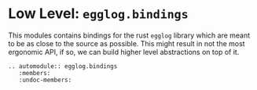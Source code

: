 # Low Level: `egglog.bindings`

This modules contains bindings for the rust `egglog` library which are meant to be as close to the source as possible. This might result in not the most ergonomic API, if so, we can build higher level abstractions on top of it.

```{eval-rst}
.. automodule:: egglog.bindings
   :members:
   :undoc-members:
```
